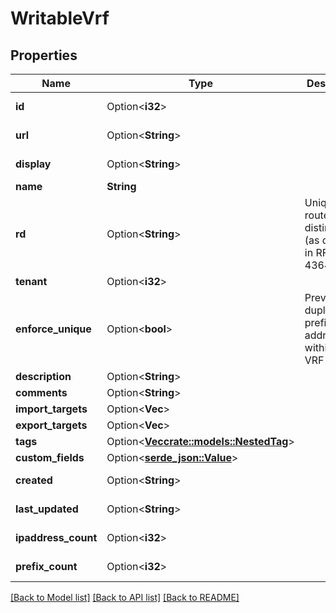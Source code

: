 # WritableVrf

## Properties

Name | Type | Description | Notes
------------ | ------------- | ------------- | -------------
**id** | Option<**i32**> |  | [optional][readonly]
**url** | Option<**String**> |  | [optional][readonly]
**display** | Option<**String**> |  | [optional][readonly]
**name** | **String** |  | 
**rd** | Option<**String**> | Unique route distinguisher (as defined in RFC 4364) | [optional]
**tenant** | Option<**i32**> |  | [optional]
**enforce_unique** | Option<**bool**> | Prevent duplicate prefixes/IP addresses within this VRF | [optional]
**description** | Option<**String**> |  | [optional]
**comments** | Option<**String**> |  | [optional]
**import_targets** | Option<**Vec<i32>**> |  | [optional]
**export_targets** | Option<**Vec<i32>**> |  | [optional]
**tags** | Option<[**Vec<crate::models::NestedTag>**](NestedTag.md)> |  | [optional]
**custom_fields** | Option<[**serde_json::Value**](.md)> |  | [optional]
**created** | Option<**String**> |  | [optional][readonly]
**last_updated** | Option<**String**> |  | [optional][readonly]
**ipaddress_count** | Option<**i32**> |  | [optional][readonly]
**prefix_count** | Option<**i32**> |  | [optional][readonly]

[[Back to Model list]](../README.md#documentation-for-models) [[Back to API list]](../README.md#documentation-for-api-endpoints) [[Back to README]](../README.md)


